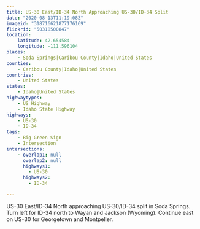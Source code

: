 ```yaml
---
title: US-30 East/ID-34 North Approaching US-30/ID-34 Split
date: "2020-08-13T11:19:08Z"
imageid: "318716621877176169"
flickrid: "50318500847"
location:
    latitude: 42.654584
    longitude: -111.596104
places:
    - Soda Springs|Caribou County|Idaho|United States
counties:
    - Caribou County|Idaho|United States
countries:
    - United States
states:
    - Idaho|United States
highwaytypes:
    - US Highway
    - Idaho State Highway
highways:
    - US-30
    - ID-34
tags:
    - Big Green Sign
    - Intersection
intersections:
    - overlap1: null
      overlap2: null
      highways1:
        - US-30
      highways2:
        - ID-34

---
```

US-30 East/ID-34 North approaching US-30/ID-34 split in Soda Springs.  Turn left for ID-34 north to Wayan and Jackson (Wyoming).  Continue east on US-30 for Georgetown and Montpelier.